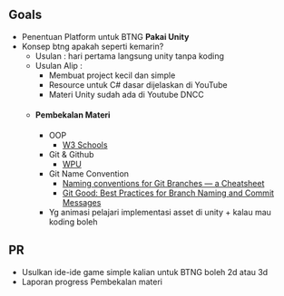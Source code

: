 ## Goals
-  Penentuan Platform untuk BTNG **Pakai Unity**
- Konsep btng apakah seperti kemarin? 
	- Usulan : hari pertama langsung unity tanpa koding
	- Usulan Alip : 
		- Membuat project kecil dan simple
		- Resource untuk C# dasar dijelaskan di YouTube
		- Materi Unity sudah ada di Youtube DNCC
	- #### Pembekalan Materi
		- OOP
			- [W3 Schools](https://www.w3schools.com/cs/cs_oop.php)
		- Git & Github
			- [WPU](https://www.youtube.com/watch?v=lTMZxWMjXQU&list=PLFIM0718LjIVknj6sgsSceMqlq242-jNf&index=1)
		- Git Name Convention
			- [Naming conventions for Git Branches — a Cheatsheet](https://medium.com/@abhay.pixolo/naming-conventions-for-git-branches-a-cheatsheet-8549feca2534)
			- [Git Good: Best Practices for Branch Naming and Commit Messages](https://medium.com/@shinjithkanhangad/git-good-best-practices-for-branch-naming-and-commit-messages-a903b9f08d68)
		- Yg animasi pelajari implementasi asset di unity + kalau mau koding boleh
## PR
- Usulkan ide-ide game simple kalian untuk BTNG boleh 2d atau 3d
- Laporan progress Pembekalan materi
